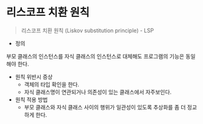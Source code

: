 # 리스코프 치환 원칙



> 리스코프 치환 원칙 \(Liskov substitution principle\) - LSP

* 정의

부모 클래스의 인스턴스를 자식 클래스의 인스턴스로 대체해도 프로그램의 기능은 동일해야 한다.

* 원칙 위반시 증상
  * 객체의 타입 확인을 한다.
  * 자식 클래스명이 연관되거나 의존성이 있는 클래스에서 자주보인다.
* 원칙 적용 방법
  * 부모 클래스와 자식 클래스 사이의 행위가 일관성이 있도록 추상화를 좀 더 정교하게 한다.

